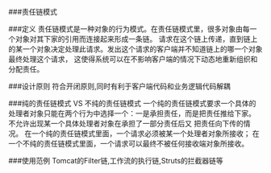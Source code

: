 ###责任链模式

###定义
责任链模式是一种对象的行为模式。在责任链模式里，很多对象由每一个对象对其下家的引用而连接起来形成一条链。
请求在这个链上传递，直到链上的某一个对象决定处理此请求。发出这个请求的客户端并不知道链上的哪一个对象最终处理这个请求，
这使得系统可以在不影响客户端的情况下动态地重新组织和分配责任。

###设计原则
符合开闭原则,同时有利于客户端代码和业务逻辑代码解耦

###纯的责任链模式 VS 不纯的责任链模式
一个纯的责任链模式要求一个具体的处理者对象只能在两个行为中选择一个：一是承担责任，而是把责任推给下家。
不允许出现某一个具体处理者对象在承担了一部分责任后又 把责任向下传的情况。 
在一个纯的责任链模式里面，一个请求必须被某一个处理者对象所接收；
在一个不纯的责任链模式里面，一个请求可以最终不被任何接收端对象所接收。 

###使用范例
Tomcat的Filter链,工作流的执行链,Struts的拦截器链等

